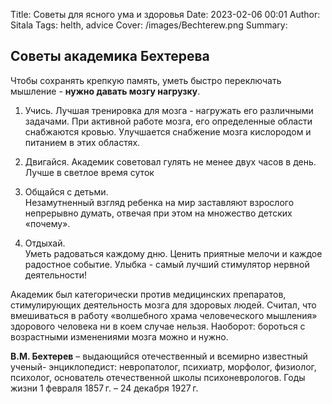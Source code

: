 Title: Советы для ясного ума и здоровья
Date: 2023-02-06 00:01
Author: Sitala
Tags: helth, advice
Cover: /images/Bechterew.png
Summary:

## Советы академика Бехтерева

Чтобы сохранять крепкую память, уметь быстро переключать мышление - **нужно давать мозгу нагрузку**. 

1. Учись.
Лучшая тренировка для мозга - нагружать его различными задачами. При активной работе мозга, его определенные области снабжаются кровью. Улучшается снабжение мозга кислородом и питанием в этих областях.

2. Двигайся. 
Академик советовал гулять не менее двух часов в день. Лучше в светлое время суток

3. Общайся с детьми.  
Незамутненный взгляд ребенка на мир заставляют взрослого непрерывно думать, отвечая при этом на множество детских «почему».

4. Отдыхай.  
Уметь радоваться каждому дню. Ценить приятные мелочи и каждое радостное событие. Улыбка - самый лучший стимулятор нервной деятельности!

Академик был категорически против медицинских препаратов, стимулирующих деятельность мозга для здоровых людей. Считал, что вмешиваться в работу «волшебного храма человеческого мышления» здорового человека ни в коем случае нельзя. Наоборот: бороться с возрастными изменениями мозга можно и нужно.


**В.М. Бехтерев** – выдающийся отечественный и всемирно известный ученый- энциклопедист: невропатолог, психиатр, морфолог, физиолог, психолог, основатель отечественной школы психоневрологов. Годы жизни 1 февраля 1857 г. – 24 декабря 1927 г.


 